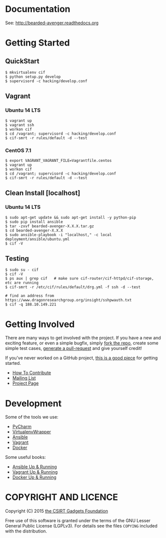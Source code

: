 # Documentation

See: http://bearded-avenger.readthedocs.org

# Getting Started
## QuickStart
```
$ mkvirtualenv cif
$ python setup.py develop
$ supervisord -c hacking/develop.conf
```

## Vagrant
### Ubuntu 14 LTS
```
$ vagrant up
$ vagrant ssh
$ workon cif
$ cd /vagrant; supervisord -c hacking/develop.conf
$ cif-smrt -r rules/default -d --test
```

### CentOS 7.1
```
$ export VAGRANT_VAGRANT_FILE=Vagrantfile.centos
$ vagrant up
$ workon cif
$ cd /vagrant; supervisord -c hacking/develop.conf
$ cif-smrt -r rules/default -d --test
```

## Clean Install [localhost]
### Ubuntu 14 LTS
```
$ sudo apt-get update && sudo apt-get install -y python-pip
$ sudo pip install ansible
$ tar -zxvf bearded-avenger-X.X.X.tar.gz
$ cd bearded-avenger-X.X.X
$ sudo ansible-playbook -i "localhost," -c local deployment/ansible/ubuntu.yml
$ cif -V
```

## Testing
```
$ sudo su - cif
$ cif -V
$ ps aux | grep cif   # make sure cif-router/cif-httpd/cif-storage, etc are running
$ cif-smrt -r /etc/cif/rules/default/drg.yml -f ssh -d --test

# find an address from https://www.dragonresearchgroup.org/insight/sshpwauth.txt
$ cif -q 188.10.149.221
```

# Getting Involved
There are many ways to get involved with the project. If you have a new and exciting feature, or even a simple bugfix, simply [fork the repo](https://help.github.com/articles/fork-a-repo), create some simple test cases, [generate a pull-request](https://help.github.com/articles/using-pull-requests) and give yourself credit!

If you've never worked on a GitHub project, [this is a good piece](https://guides.github.com/activities/contributing-to-open-source) for getting started.

* [How To Contribute](contributing.md)  
* [Mailing List](https://groups.google.com/forum/#!forum/ci-framework)  
* [Project Page](http://csirtgadgets.org/collective-intelligence-framework/)

# Development
Some of the tools we use:

* [PyCharm](https://www.jetbrains.com/pycharm/)
* [VirtualenvWrapper](https://virtualenvwrapper.readthedocs.org/en/latest/)
* [Ansible](http://ansible.com)
* [Vagrant](https://www.vagrantup.com/)
* [Docker](https://docker.io)

Some useful books:

* [Ansible Up & Running](http://www.amazon.com/Ansible-Up-Running-Lorin-Hochstein/dp/1491915323/ref=sr_1_1?ie=UTF8&qid=1450109562&sr=8-1&keywords=ansible+up+and+running)
* [Vagrant Up & Running](http://www.amazon.com/Vagrant-Up-Running-Mitchell-Hashimoto/dp/1449335837/ref=sr_1_3?ie=UTF8&qid=1450109562&sr=8-3&keywords=ansible+up+and+running)
* [Docker Up & Running](http://www.amazon.com/Docker-Up-Running-Karl-Matthias/dp/1491917571/ref=sr_1_2?ie=UTF8&qid=1450109562&sr=8-2&keywords=ansible+up+and+running)


# COPYRIGHT AND LICENCE

Copyright (C) 2015 [the CSIRT Gadgets Foundation](http://csirtgadgets.org)

Free use of this software is granted under the terms of the GNU Lesser General Public License (LGPLv3). For details see the files `COPYING` included with the distribution.
